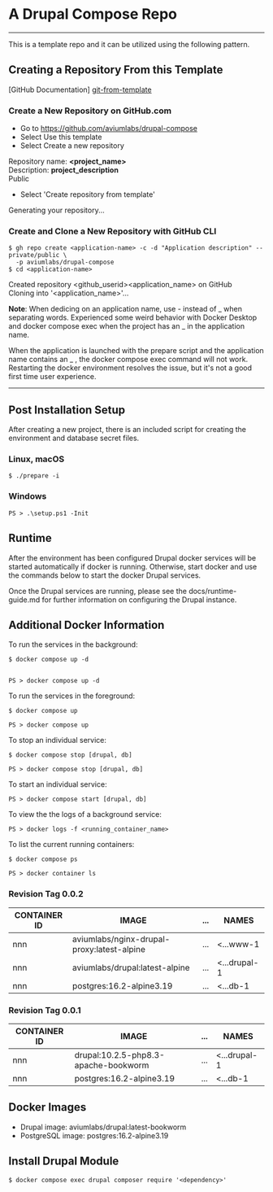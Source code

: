 # A Drupal Compose Repo


---


This is a template repo and it can be utilized using the following pattern. 


## Creating a Repository From this Template


[GitHub Documentation] [git-from-template]


### Create a New Repository on GitHub.com


- Go to https://github.com/aviumlabs/drupal-compose  
- Select Use this template  
- Select Create a new repository  


Repository name: __<project_name>__  
Description: __project_description__    
Public  


- Select 'Create repository from template'


Generating your repository...


### Create and Clone a New Repository with GitHub CLI


    $ gh repo create <application-name> -c -d "Application description" --private/public \
      -p aviumlabs/drupal-compose 
    $ cd <application-name>


Created repository \<github\_userid\>\<application\_name\>  on GitHub  
Cloning into '\<application\_name\>'...  


__Note__: When dedicing on an application name, use - instead of _ when 
separating words. Experienced some weird behavior with Docker Desktop and 
docker compose exec when the project has an _ in the application name. 

When the application is launched with the prepare script and the application 
name contains an _ , the docker compose exec command will not work. Restarting 
the docker environment resolves the issue, but it's not a good first time 
user experience.

---


## Post Installation Setup 


After creating a new project, there is an included script for creating the 
environment and database secret files. 


### Linux, macOS


    $ ./prepare -i


### Windows


    PS > .\setup.ps1 -Init 


## Runtime


After the environment has been configured Drupal docker services will be 
started automatically if docker is running. Otherwise, start docker and 
use the commands below to start the docker Drupal services.

Once the Drupal services are running, please see the docs/runtime-guide.md for 
further information on configuring the Drupal instance.


## Additional Docker Information 


To run the services in the background:


    $ docker compose up -d


    PS > docker compose up -d



To run the services in the foreground:


    $ docker compose up

    PS > docker compose up

    
To stop an individual service:


    $ docker compose stop [drupal, db]

    PS > docker compose stop [drupal, db]


To start an individual service:


    PS > docker compose start [drupal, db]


To view the the logs of a background service:


    PS > docker logs -f <running_container_name>


To list the current running containers:


    $ docker compose ps

    PS > docker container ls


### Revision Tag 0.0.2


| CONTAINER ID   | IMAGE                                      | ... | NAMES         |
|----------------|--------------------------------------------|-----|---------------|
| nnn            | aviumlabs/nginx-drupal-proxy:latest-alpine | ... | \<...www-1    |
| nnn            | aviumlabs/drupal:latest-alpine             | ... | \<...drupal-1 |
| nnn            | postgres:16.2-alpine3.19                   | ... | \<...db-1     |


### Revision Tag 0.0.1


| CONTAINER ID   | IMAGE                                | ... | NAMES           |
|----------------|--------------------------------------|-----|-----------------|
| nnn            | drupal:10.2.5-php8.3-apache-bookworm | ... | \<...drupal-1   |
| nnn            | postgres:16.2-alpine3.19             | ... | \<...db-1       |


## Docker Images


- Drupal image: aviumlabs/drupal:latest-bookworm
- PostgreSQL image: postgres:16.2-alpine3.19


[git-from-template]: https://docs.github.com/en/repositories/creating-and-managing-repositories/creating-a-repository-from-a-template


## Install Drupal Module


    $ docker compose exec drupal composer require '<dependency>'
